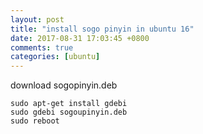 ```yaml
---
layout: post
title: "install sogo pinyin in ubuntu 16"
date: 2017-08-31 17:03:45 +0800
comments: true
categories: [ubuntu]
---
```


download sogopinyin.deb
```
sudo apt-get install gdebi
sudo gdebi sogoupinyin.deb
sudo reboot
```